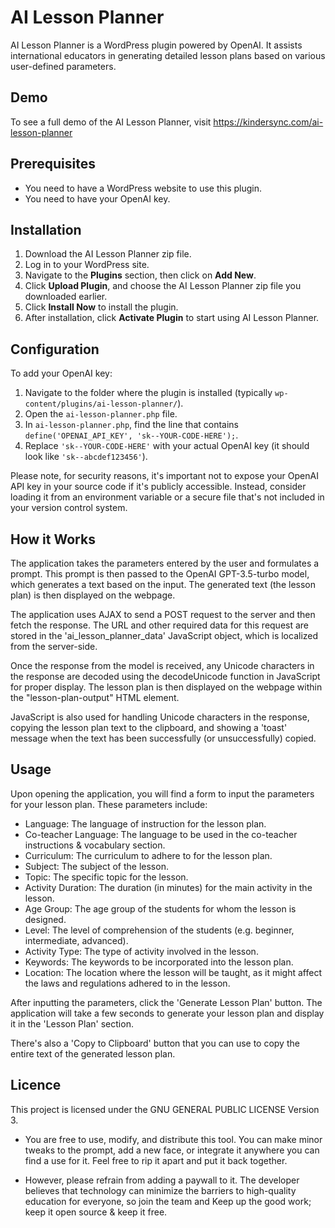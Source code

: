 # AI Lesson Planner

AI Lesson Planner is a WordPress plugin powered by OpenAI. It assists international educators in generating detailed lesson plans based on various user-defined parameters.

## Demo
To see a full demo of the AI Lesson Planner, visit https://kindersync.com/ai-lesson-planner

## Prerequisites

- You need to have a WordPress website to use this plugin.
- You need to have your OpenAI key.

## Installation

1. Download the AI Lesson Planner zip file.
2. Log in to your WordPress site.
3. Navigate to the **Plugins** section, then click on **Add New**.
4. Click **Upload Plugin**, and choose the AI Lesson Planner zip file you downloaded earlier.
5. Click **Install Now** to install the plugin.
6. After installation, click **Activate Plugin** to start using AI Lesson Planner.

## Configuration

To add your OpenAI key:

1. Navigate to the folder where the plugin is installed (typically `wp-content/plugins/ai-lesson-planner/`).
2. Open the `ai-lesson-planner.php` file.
3. In `ai-lesson-planner.php`, find the line that contains `define('OPENAI_API_KEY', 'sk--YOUR-CODE-HERE');`.
4. Replace `'sk--YOUR-CODE-HERE'` with your actual OpenAI key (it should look like `'sk--abcdef123456'`).

Please note, for security reasons, it's important not to expose your OpenAI API key in your source code if it's publicly accessible. Instead, consider loading it from an environment variable or a secure file that's not included in your version control system.

## How it Works

The application takes the parameters entered by the user and formulates a prompt. This prompt is then passed to the OpenAI GPT-3.5-turbo model, which generates a text based on the input. The generated text (the lesson plan) is then displayed on the webpage.

The application uses AJAX to send a POST request to the server and then fetch the response. The URL and other required data for this request are stored in the 'ai_lesson_planner_data' JavaScript object, which is localized from the server-side.

Once the response from the model is received, any Unicode characters in the response are decoded using the decodeUnicode function in JavaScript for proper display. The lesson plan is then displayed on the webpage within the "lesson-plan-output" HTML element.

JavaScript is also used for handling Unicode characters in the response, copying the lesson plan text to the clipboard, and showing a 'toast' message when the text has been successfully (or unsuccessfully) copied.

## Usage

Upon opening the application, you will find a form to input the parameters for your lesson plan. These parameters include:

- Language: The language of instruction for the lesson plan.
- Co-teacher Language: The language to be used in the co-teacher instructions & vocabulary section.
- Curriculum: The curriculum to adhere to for the lesson plan.
- Subject: The subject of the lesson.
- Topic: The specific topic for the lesson.
- Activity Duration: The duration (in minutes) for the main activity in the lesson.
- Age Group: The age group of the students for whom the lesson is designed.
- Level: The level of comprehension of the students (e.g. beginner, intermediate, advanced).
- Activity Type: The type of activity involved in the lesson.
- Keywords: The keywords to be incorporated into the lesson plan.
- Location: The location where the lesson will be taught, as it might affect the laws and regulations adhered to in the lesson.

After inputting the parameters, click the 'Generate Lesson Plan' button. The application will take a few seconds to generate your lesson plan and display it in the 'Lesson Plan' section.

There's also a 'Copy to Clipboard' button that you can use to copy the entire text of the generated lesson plan.

## Licence

This project is licensed under the GNU GENERAL PUBLIC LICENSE Version 3.

- You are free to use, modify, and distribute this tool. You can make minor tweaks to the prompt, add a new face, or integrate it anywhere you can find a use for it. Feel free to rip it apart and put it back together.

- However, please refrain from adding a paywall to it. The developer believes that technology can minimize the barriers to high-quality education for everyone, so join the team and Keep up the good work; keep it open source & keep it free.